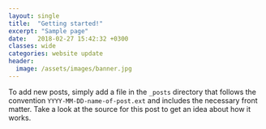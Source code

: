 ```yaml
---
layout: single
title:  "Getting started!"
excerpt: "Sample page"
date:   2018-02-27 15:42:32 +0300
classes: wide
categories: website update
header:
  image: /assets/images/banner.jpg
---
```

To add new posts, simply add a file in the `_posts` directory that follows the convention `YYYY-MM-DD-name-of-post.ext` and includes the necessary front matter. Take a look at the source for this post to get an idea about how it works.
